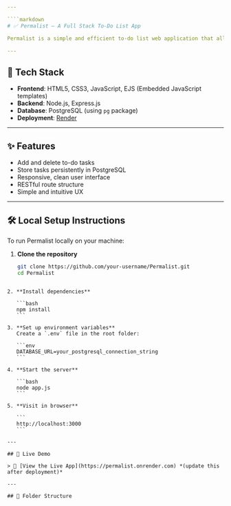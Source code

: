 ```yaml
---

````markdown
# ✅ Permalist – A Full Stack To-Do List App

Permalist is a simple and efficient to-do list web application that allows users to create, update, and delete tasks. It’s built using a full stack JavaScript architecture and connected to a PostgreSQL database for persistent storage.

---
```


## 🔧 Tech Stack

- **Frontend**: HTML5, CSS3, JavaScript, EJS (Embedded JavaScript templates)
- **Backend**: Node.js, Express.js
- **Database**: PostgreSQL (using `pg` package)
- **Deployment**: [Render](https://render.com/)

---

## ✨ Features

- Add and delete to-do tasks  
- Store tasks persistently in PostgreSQL  
- Responsive, clean user interface  
- RESTful route structure  
- Simple and intuitive UX

---

## 🛠️ Local Setup Instructions

To run Permalist locally on your machine:

1. **Clone the repository**
   ```bash
   git clone https://github.com/your-username/Permalist.git
   cd Permalist
````

2. **Install dependencies**

   ```bash
   npm install
   ```

3. **Set up environment variables**
   Create a `.env` file in the root folder:

   ```env
   DATABASE_URL=your_postgresql_connection_string
   ```

4. **Start the server**

   ```bash
   node app.js
   ```

5. **Visit in browser**

   ```
   http://localhost:3000
   ```

---

## 🚀 Live Demo

> 🔗 [View the Live App](https://permalist.onrender.com) *(update this after deployment)*

---

## 📁 Folder Structure
